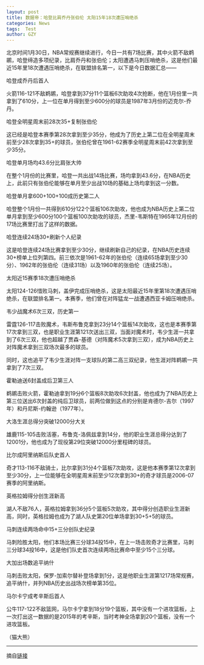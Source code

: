 ```yaml
---
layout: post
title: 数据帝：哈登比肩乔丹张伯伦 太阳15年18次遭压哨绝杀
categories: News
tags:  Test
author: GZY
---
```


北京时间1月30日，NBA常规赛继续进行，今日一共有7场比赛，其中火箭不敌鹈鹕，哈登缔造多项纪录，比肩乔丹和张伯伦；太阳遭遇马刺压哨绝杀，这是他们最近15年里18次遭遇压哨绝杀，在联盟排名第一，以下是今日数据汇总――

哈登成乔丹后首人

火箭116-121不敌鹈鹕，哈登拿到37分11个篮板6次助攻4次抢断，他在1月份里一共拿到了610分，上一位在单月得到至少600分的球员是1987年3月份的迈克尔-乔丹。

哈登全明星周末前28次35+复制张伯伦

这已经是哈登本赛季第28次拿到至少35分，他成为了历史上第二位在全明星周末前至少28次拿到35+的球员，张伯伦曾在1961-62赛季全明星周末前42次拿到至少35分。

哈登单月场均43.6分比肩张大帅

在整个1月份的比赛里，哈登一共出战14场比赛，场均拿到43.6分，在NBA历史上，此前只有张伯伦能够在单月至少出战10场的基础上场均拿到这一分数。

哈登单月拿600+100+100成历史第二人

哈登整个1月份一共得到610分122个篮板106次助攻，他也成为NBA历史上第二位单月拿到至少600分100个篮板100次助攻的球员，杰里-韦斯特在1965年12月份的17场比赛里打出了这样的数据。

哈登连续24场30+刷新个人纪录

这是哈登连续24场比赛拿到至少30分，继续刷新自己的纪录，在NBA历史连续30+榜单上位列第四。前三依次是1961-62年的张伯伦（连续65场拿到至少30分）、1962年的张伯伦（连续31场）以及1960年的张伯伦（连续25场）。

太阳近15赛季18次遭压哨绝杀

太阳124-126惜败马刺，盖伊完成压哨绝杀，这是太阳最近15年里第18次遭遇压哨绝杀，在联盟排名第一。本赛季，他们曾在对阵猛龙一战遭遇西亚卡姆压哨绝杀。

韦少战魔术6次三双，历史第一

雷霆126-117击败魔术，韦斯布鲁克拿到23分14个篮板14次助攻，这也是本赛季第17次拿到三双，也是职业生涯第121次送出三双，当面对魔术时，韦少生涯一共拿到了6次三双，他也超越了贾森-基德（对阵魔术5次拿到三双），成为NBA历史上对阵魔术拿到三双场次最多的球员。

同时，这也追平了韦少生涯对阵一支球队的第二高三双纪录，他生涯对阵鹈鹕一共拿到了7次三双。

霍勒迪送6封盖成后卫第三人

鹈鹕击败火箭，霍勒迪拿到19分6个篮板8次助攻6次封盖，他也成为了NBA历史上第三位送出6次封盖的纯后卫球员，前两位做到这点的分别是肯德尔-吉尔（1997年）和丹尼斯-约翰逊（1977年）。

大洛生涯总得分突破12000分大关

雄鹿115-105击败活塞，布鲁克-洛佩兹拿到14分，他的职业生涯总得分达到了12001分，他也成为了现役第29位突破12000分里程碑的球员。

比尔成阿里纳斯后队史首人

奇才113-116不敌骑士，比尔拿到31分4个篮板7次助攻，这是他本赛季第12次拿到至少30分，上一位能够在全明星周末前至少12次拿到30+的奇才球员是2006-07赛季的阿里纳斯。

英格拉姆得分创生涯新高

湖人不敌76人，英格拉姆拿到36分5个篮板5次助攻，其中得分创造职业生涯新高，同时，英格拉姆也成为了湖人队史第20位单场拿到30+5+5的球员。

马刺连续两场命中15+三分创队史纪录

马刺险胜太阳，他们本场比赛三分球34投15中，在上一场击败奇才比赛里，马刺三分球34投16中，这是他们队史首次连续两场比赛命中至少15个三分球。

大加出场数追平纳什

马刺击败太阳，保罗-加索尔替补登场拿到1分，这是他职业生涯第1217场常规赛，追平纳什，并列NBA历史出战场次榜单第35位。

马尔卡宁成考辛斯后首人

公牛117-122不敌篮网，马尔卡宁拿到18分19个篮板，其中没有一个进攻篮板，上一次打出这一数据的是2015年的考辛斯，当时考神全场拿到20个篮板，没有一个进攻篮板。

（猫大熊）

*****

摘自[链接](http://new.qq.com/cmsn/20190130/20190130009919.html)